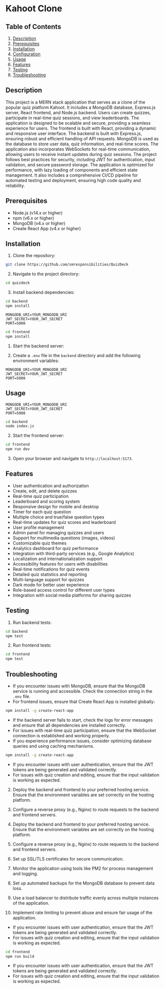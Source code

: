 # Kahoot Clone

## Table of Contents

1. [Description](#description)
2. [Prerequisites](#prerequisites)
3. [Installation](#installation)
4. [Configuration](#configuration)
5. [Usage](#usage)
6. [Features](#features)
7. [Testing](#testing)
8. [Troubleshooting](#troubleshooting)

## Description

This project is a MERN stack application that serves as a clone of the popular quiz platform Kahoot. It includes a MongoDB database, Express.js server, React frontend, and Node.js backend. Users can create quizzes, participate in real-time quiz sessions, and view leaderboards. The application is designed to be scalable and secure, providing a seamless experience for users. The frontend is built with React, providing a dynamic and responsive user interface. The backend is built with Express.js, ensuring robust and efficient handling of API requests. MongoDB is used as the database to store user data, quiz information, and real-time scores. The application also incorporates WebSockets for real-time communication, allowing users to receive instant updates during quiz sessions. The project follows best practices for security, including JWT for authentication, input validation, and secure password storage. The application is optimized for performance, with lazy loading of components and efficient state management. It also includes a comprehensive CI/CD pipeline for automated testing and deployment, ensuring high code quality and reliability.

## Prerequisites

- Node.js (v14.x or higher)
- npm (v6.x or higher)
- MongoDB (v4.x or higher)
- Create React App (v4.x or higher)

## Installation

1. Clone the repository:

```bash
git clone https://github.com/smresponsibilities/QuizDeck
```

2. Navigate to the project directory:

```bash
cd quizdeck
```

3. Install backend dependencies:

```bash
cd backend
npm install
```

```env
MONGODB_URI=YOUR_MONGODB_URI
JWT_SECRET=YOUR_JWT_SECRET
PORT=5000
```

```bash
cd frontend
npm install
```

1. Start the backend server:

1. Create a `.env` file in the `backend` directory and add the following environment variables:

```env
MONGODB_URI=YOUR_MONGODB_URI
JWT_SECRET=YOUR_JWT_SECRET
PORT=5000
```

## Usage

```env
MONGODB_URI=YOUR_MONGODB_URI
JWT_SECRET=YOUR_JWT_SECRET
PORT=5000
```

```bash
cd backend
node index.js
```

2. Start the frontend server:

```bash
cd frontend
npm run dev
```

3. Open your browser and navigate to `http://localhost:5173`.

## Features

- User authentication and authorization
- Create, edit, and delete quizzes
- Real-time quiz participation
- Leaderboard and scoring system
- Responsive design for mobile and desktop
- Timer for each quiz question
- Multiple choice and true/false question types
- Real-time updates for quiz scores and leaderboard
- User profile management
- Admin panel for managing quizzes and users
- Support for multimedia questions (images, videos)
- Customizable quiz themes
- Analytics dashboard for quiz performance
- Integration with third-party services (e.g., Google Analytics)
- Localization and internationalization support
- Accessibility features for users with disabilities
- Real-time notifications for quiz events
- Detailed quiz statistics and reporting
- Multi-language support for quizzes
- Dark mode for better user experience
- Role-based access control for different user types
- Integration with social media platforms for sharing quizzes

## Testing

1. Run backend tests:

```bash
cd backend
npm test
```

2. Run frontend tests:

```bash
cd frontend
npm test
```

## Troubleshooting

- If you encounter issues with MongoDB, ensure that the MongoDB service is running and accessible. Check the connection string in the `.env` file.
- For frontend issues, ensure that Create React App is installed globally:

```bash
npm install -g create-react-app
```

- If the backend server fails to start, check the logs for error messages and ensure that all dependencies are installed correctly.
- For issues with real-time quiz participation, ensure that the WebSocket connection is established and working properly.
- If you experience performance issues, consider optimizing database queries and using caching mechanisms.

```bash
npm install -g create-react-app
```

- If you encounter issues with user authentication, ensure that the JWT tokens are being generated and validated correctly.
- For issues with quiz creation and editing, ensure that the input validation is working as expected.

2. Deploy the backend and frontend to your preferred hosting service. Ensure that the environment variables are set correctly on the hosting platform.

3. Configure a reverse proxy (e.g., Nginx) to route requests to the backend and frontend servers.

2. Deploy the backend and frontend to your preferred hosting service. Ensure that the environment variables are set correctly on the hosting platform.
3. Configure a reverse proxy (e.g., Nginx) to route requests to the backend and frontend servers.
4. Set up SSL/TLS certificates for secure communication.
5. Monitor the application using tools like PM2 for process management and logging.
6. Set up automated backups for the MongoDB database to prevent data loss.
7. Use a load balancer to distribute traffic evenly across multiple instances of the application.
8. Implement rate limiting to prevent abuse and ensure fair usage of the application.

- If you encounter issues with user authentication, ensure that the JWT tokens are being generated and validated correctly.
- For issues with quiz creation and editing, ensure that the input validation is working as expected.

```bash
cd frontend
npm run build
```

- If you encounter issues with user authentication, ensure that the JWT tokens are being generated and validated correctly.
- For issues with quiz creation and editing, ensure that the input validation is working as expected.